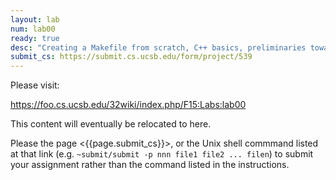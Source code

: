 ```yaml
---
layout: lab
num: lab00
ready: true
desc: "Creating a Makefile from scratch, C++ basics, preliminaries towards sorting"
submit_cs: https://submit.cs.ucsb.edu/form/project/539
---
```


Please visit:

<https://foo.cs.ucsb.edu/32wiki/index.php/F15:Labs:lab00>

This content will eventually be relocated to here.

Please the page <{{page.submit_cs}}>, or the Unix shell commmand listed at that
link (e.g. `~submit/submit -p nnn file1 file2 ... filen`) to
submit your assignment rather than the command listed in the instructions. 
